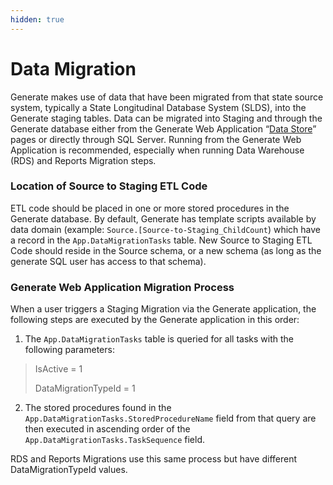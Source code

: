 ```yaml
---
hidden: true
---
```


# Data Migration

Generate makes use of data that have been migrated from that state source system, typically a State Longitudinal Database System (SLDS), into the Generate staging tables. Data can be migrated into Staging and through the Generate database either from the Generate Web Application “[Data Store](../../user-guide/settings/data-store.md)” pages or directly through SQL Server. Running from the Generate Web Application is recommended, especially when running Data Warehouse (RDS) and Reports Migration steps.&#x20;

### Location of Source to Staging ETL Code <a href="#location_of_etl_code" id="location_of_etl_code"></a>

ETL code should be placed in one or more stored procedures in the Generate database. By default, Generate has template scripts available by data domain (example: `Source.[Source-to-Staging_ChildCount`) which have a record in the `App.DataMigrationTasks` table. New Source to Staging ETL Code should reside in the Source schema, or a new schema (as long as the generate SQL user has access to that schema).

### Generate Web Application Migration Process <a href="#migration_process" id="migration_process"></a>

When a user triggers a Staging Migration via the Generate application, the following steps are executed by the Generate application in this order:

1. The `App.DataMigrationTasks` table is queried for all tasks with the following parameters:

> IsActive = 1
>
> DataMigrationTypeId = 1

2. The stored procedures found in the `App.DataMigrationTasks.StoredProcedureName` field from that query are then executed in ascending order of the `App.DataMigrationTasks.TaskSequence` field.

RDS and Reports Migrations use this same process but have different DataMigrationTypeId values.&#x20;
